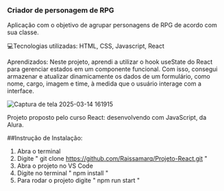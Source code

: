 <h3>Criador de personagem de RPG</h3>

<p>Aplicação com o objetivo de agrupar personagens de RPG de acordo com sua classe.</p>
<p>💻Tecnologias utilizadas: HTML, CSS, Javascript, React</p>

<p>Aprendizados: Neste projeto, aprendi a utilizar o hook useState do React para gerenciar estados em um componente funcional. Com isso, consegui armazenar e atualizar dinamicamente os dados de um formulário, como nome, cargo, imagem e time, à medida que o usuário interage com a interface.</p>

![Captura de tela 2025-03-14 161915](https://github.com/user-attachments/assets/a51423ae-ddc7-4867-8f59-dd159d40a742)


Projeto proposto pelo curso React: desenvolvendo com JavaScript, da Alura.

##Instrução de Instalação:

1. Abra o terminal
2. Digite " git clone https://github.com/Raissamarq/Projeto-React.git "
3. Abra o projeto no VS Code
4. Digite no terminal " npm install "
5. Para rodar o projeto digite " npm run start "

 
